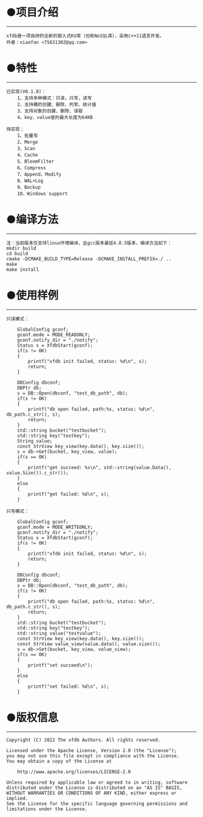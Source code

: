 # ●项目介绍   
***   
    xfdb是一项自研的全新的嵌入式KV库（也称NoSQL库），采用c++11语言开发。   
    作者：xiaofan <75631302@qq.com>   
   
# ●特性   
***   
    已实现(V0.1.0)：   
        1、支持多种模式：只读，只写，读写   
        2、支持桶的创建、删除、列举、统计值   
        3、支持对象的创建、删除、读取   
        4、key、value值的最大长度为64KB   
   
    待实现：   
        1、批量写   
        2、Merge   
        3、Scan   
        4、Cache   
        5、BloomFilter   
        6、Compress   
        7、Append，Modify   
        8、WAL+Log   
        9、Backup   
        10、Windows support   
   
# ●编译方法   
***   
    注：当前版本仅支持linux环境编译，且gcc版本最低4.8.5版本，编译方法如下：   
    mkdir build   
    cd build    
    cmake -DCMAKE_BUILD_TYPE=Release -DCMAKE_INSTALL_PREFIX=./ ..   
    make   
    make install   
   
# ●使用样例   
***   
    只读模式：   
```  
	GlobalConfig gconf;
	gconf.mode = MODE_READONLY;
	gconf.notify_dir = "./notify";
	Status s = XfdbStart(gconf);
	if(s != OK)
	{
		printf("xfdb init failed, status: %d\n", s);
		return;
	}

    DBConfig dbconf;
    DBPtr db;
	s = DB::Open(dbconf, "test_db_path", db);
	if(s != OK)
	{
		printf("db open failed, path:%s, status: %d\n", db_path.c_str(), s);
		return;
	}
	std::string bucket("testbucket");
	std::string key("testkey");
	String value;
	const StrView key_view(key.data(), key.size());
	s = db->Get(bucket, key_view, value);
	if(s == OK)
	{
		printf("get succeed: %s\n", std::string(value.Data(), value.Size()).c_str());
	}
	else
	{
		printf("get failed: %d\n", s);
	}	
```  
    只写模式：   
```  
	GlobalConfig gconf;
	gconf.mode = MODE_WRITEONLY;
	gconf.notify_dir = "./notify";
	Status s = XfdbStart(gconf);
	if(s != OK)
	{
		printf("xfdb init failed, status: %d\n", s);
		return;
	}

    DBConfig dbconf;
    DBPtr db;
	s = DB::Open(dbconf, "test_db_path", db);
	if(s != OK)
	{
		printf("db open failed, path:%s, status: %d\n", db_path.c_str(), s);
		return;
	}
	std::string bucket("testbucket");
	std::string key("testkey");
	std::string value("testvalue");
	const StrView key_view(key.data(), key.size());
	const StrView value_view(value.data(), value.size());
	s = db->Set(bucket, key_view, value_view);
	if(s == OK)
	{
		printf("set succeed\n");
	}
	else
	{
		printf("set failed: %d\n", s);
	}
```  
   
# ●版权信息   
***   
    Copyright (C) 2022 The xfdb Authors. All rights reserved.   
   
    Licensed under the Apache License, Version 2.0 (the "License");   
    you may not use this file except in compliance with the License.   
    You may obtain a copy of the License at   
   
        http://www.apache.org/licenses/LICENSE-2.0   
   
    Unless required by applicable law or agreed to in writing, software   
    distributed under the License is distributed on an "AS IS" BASIS,   
    WITHOUT WARRANTIES OR CONDITIONS OF ANY KIND, either express or implied.   
    See the License for the specific language governing permissions and   
    limitations under the License.   
   
